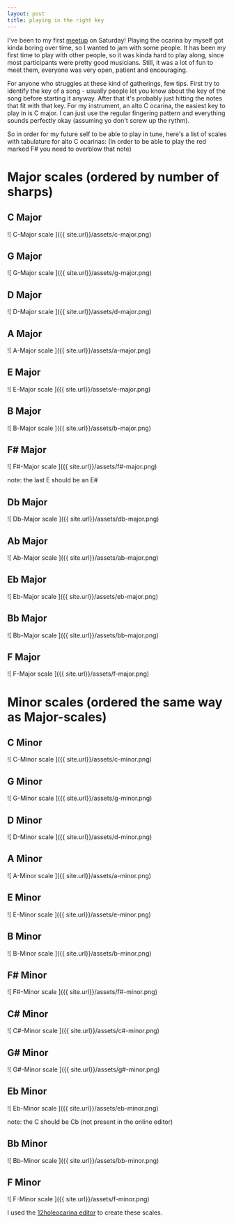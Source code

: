 ```yaml
---
layout: post
title: playing in the right key 
---
```


I've been to my first <a href="https://www.meetups.com" target="_blank">meetup</a> on Saturday! Playing the ocarina by myself got kinda boring over time, so I wanted to jam with some people.
It has been my first time to play with other people, so it was kinda hard to play along, since most participants were pretty good musicians. Still, it was a lot of fun to meet them, everyone was very open, patient and encouraging.

For anyone who struggles at these kind of gatherings, few tips. First try to identify the key of a song - usually people let you know about the key of the song before starting it anyway. After that it's probably just hitting the notes that fit with that key. For my instrument, an alto C ocarina, the easiest key to play in is C major. I can just use the regular fingering pattern and everything sounds perfectly okay (assuming yo don't screw up the rythm).

So in order for my future self to be able to play in tune, here's a list of scales with tabulature for alto C ocarinas:
(In order to be able to play the red marked F# you need to overblow that note)

# Major scales (ordered by number of sharps)

## C Major

![ C-Major scale ]({{ site.url}}/assets/c-major.png)


## G Major

![ G-Major scale ]({{ site.url}}/assets/g-major.png)


## D Major

![ D-Major scale ]({{ site.url}}/assets/d-major.png)


## A Major

![ A-Major scale ]({{ site.url}}/assets/a-major.png)


## E Major

![ E-Major scale ]({{ site.url}}/assets/e-major.png)


## B Major

![ B-Major scale ]({{ site.url}}/assets/b-major.png)


## F# Major

![ F#-Major scale ]({{ site.url}}/assets/f#-major.png)

note: the last E should be an E#

## Db Major

![ Db-Major scale ]({{ site.url}}/assets/db-major.png)


## Ab Major

![ Ab-Major scale ]({{ site.url}}/assets/ab-major.png)


## Eb Major

![ Eb-Major scale ]({{ site.url}}/assets/eb-major.png)


## Bb Major

![ Bb-Major scale ]({{ site.url}}/assets/bb-major.png)


## F Major

![ F-Major scale ]({{ site.url}}/assets/f-major.png)



# Minor scales (ordered the same way as Major-scales)

## C Minor 

![ C-Minor scale ]({{ site.url}}/assets/c-minor.png)


## G Minor

![ G-Minor scale ]({{ site.url}}/assets/g-minor.png)


## D Minor

![ D-Minor scale ]({{ site.url}}/assets/d-minor.png)


## A Minor

![ A-Minor scale ]({{ site.url}}/assets/a-minor.png)


## E Minor

![ E-Minor scale ]({{ site.url}}/assets/e-minor.png)


## B Minor

![ B-Minor scale ]({{ site.url}}/assets/b-minor.png)


## F# Minor

![ F#-Minor scale ]({{ site.url}}/assets/f#-minor.png)

## C# Minor

![ C#-Minor scale ]({{ site.url}}/assets/c#-minor.png)


## G# Minor

![ G#-Minor scale ]({{ site.url}}/assets/g#-minor.png)


## Eb Minor

![ Eb-Minor scale ]({{ site.url}}/assets/eb-minor.png)

note: the C should be Cb (not present in the online editor)

## Bb Minor

![ Bb-Minor scale ]({{ site.url}}/assets/bb-minor.png)


## F Minor

![ F-Minor scale ]({{ site.url}}/assets/f-minor.png)


I used the <a href="http://12holeocarina.com/" target="_blank">12holeocarina editor</a> to create these scales.
